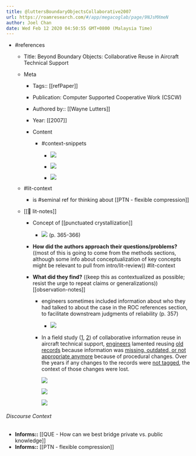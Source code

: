 ```yaml
---
title: @luttersBoundaryObjectsCollaborative2007
url: https://roamresearch.com/#/app/megacoglab/page/9NJsMXmeN
author: Joel Chan
date: Wed Feb 12 2020 04:50:55 GMT+0800 (Malaysia Time)
---
```


- #references

    - Title: Beyond Boundary Objects: Collaborative Reuse in Aircraft Technical Support

    - Meta

        - Tags:: [[refPaper]]

        - Publication: Computer Supported Cooperative Work (CSCW)

        - Authored by::  [[Wayne Lutters]]

        - Year: [[2007]]

        - Content

            - #context-snippets

                - ![](https://firebasestorage.googleapis.com/v0/b/firescript-577a2.appspot.com/o/imgs%2Fapp%2Fmegacoglab%2FNYuuWA8u30.png?alt=media&token=9373424d-e37a-4087-acb4-2a81b14b4c90)

                - ![](https://firebasestorage.googleapis.com/v0/b/firescript-577a2.appspot.com/o/imgs%2Fapp%2Fmegacoglab%2F1E7PICjFNA.png?alt=media&token=eedfa6d7-109a-49f2-b5ee-a188621a56ee)

                - ![](https://firebasestorage.googleapis.com/v0/b/firescript-577a2.appspot.com/o/imgs%2Fapp%2Fmegacoglab%2FYYrLEASOci.png?alt=media&token=620a5b60-4f92-4f2a-9268-64e4a4fab994)

    - #lit-context

        - is #seminal ref for thinking about [[PTN - flexible compression]]

    - [[📝 lit-notes]]

        - Concept of [[punctuated crystallization]]

            - ![](https://firebasestorage.googleapis.com/v0/b/firescript-577a2.appspot.com/o/imgs%2Fapp%2Fmegacoglab%2FG9T2vHDvr9.png?alt=media&token=c2d70867-1bed-4418-8677-48d0e88acbea) (p. 365-366)

        - **How did the authors approach their questions/problems?** ((most of this is going to come from the methods sections, although some info about conceptualization of key concepts might be relevant to pull from intro/lit-review)) #lit-context

        - **What did they find?** ((keep this as contextualized as possible; resist the urge to repeat claims or generalizations)) [[observation-notes]]

            - engineers sometimes included information about who they had talked to about the case in the ROC references section, to facilitate downstream judgments of reliability (p. 357)

                - ![](https://firebasestorage.googleapis.com/v0/b/firescript-577a2.appspot.com/o/imgs%2Fapp%2Fmegacoglab%2FdirZWk5ezS?alt=media&token=f19f4505-7e37-4a9f-b177-599ed78e8869)

            - In a field study ([1](![](https://firebasestorage.googleapis.com/v0/b/firescript-577a2.appspot.com/o/imgs%2Fapp%2Fmegacoglab%2FYYrLEASOci.png?alt=media&token=620a5b60-4f92-4f2a-9268-64e4a4fab994)), [2](((PxBZyhifs)))) of collaborative information reuse in aircraft technical support, [engineers](((bN1lFNGQF))) lamented reusing [old records](((hiZNe4PgH))) because information was [missing, outdated, or not appropriate anymore](((iMmo84-Q5))) because of procedural changes. Over the years if any changes to the records were [not tagged](((u6oO3mu-M))), the context of those changes were lost.

                ![](https://firebasestorage.googleapis.com/v0/b/firescript-577a2.appspot.com/o/imgs%2Fapp%2Fmegacoglab%2FuEK3Mxh7LT.png?alt=media&token=04134bdb-948a-4994-8203-92487faefbd1)

                ![](https://firebasestorage.googleapis.com/v0/b/firescript-577a2.appspot.com/o/imgs%2Fapp%2Fmegacoglab%2FCAuivC9ftx.png?alt=media&token=20b3b6d2-5da8-4d72-8209-606df2a9f45b)

                ![](https://firebasestorage.googleapis.com/v0/b/firescript-577a2.appspot.com/o/imgs%2Fapp%2Fmegacoglab%2Fof2_R7gYN5.png?alt=media&token=0cf05b15-bf9a-44a7-bf41-acaae6c09864)

###### Discourse Context

- **Informs::** [[QUE - How can we best bridge private vs. public knowledge]]
- **Informs::** [[PTN - flexible compression]]
